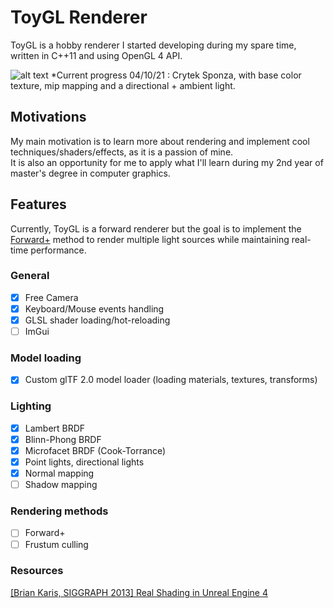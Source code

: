 # ToyGL Renderer
ToyGL is a hobby renderer I started developing during my spare time, written in C++11 and using OpenGL 4 API.  <br>

![alt text](https://github.com/embooo/toygl/blob/main/gallery/BlinnPhong-Mipmaps.PNG?raw=true)
*Current progress 04/10/21 : Crytek Sponza, with base color texture, mip mapping and a directional + ambient light.

## Motivations
My main motivation is to learn more about rendering and implement cool techniques/shaders/effects, as it is a passion of mine. <br/> It is also an opportunity for me to apply what I'll learn during my 2nd year of master's degree in computer graphics.

## Features
Currently, ToyGL is a forward renderer but the goal is to implement the [Forward+](https://takahiroharada.files.wordpress.com/2015/04/forward_plus.pdf) method to render multiple light sources while maintaining real-time performance.

### General
- [x] Free Camera
- [x] Keyboard/Mouse events handling
- [x] GLSL shader loading/hot-reloading 
- [ ] ImGui 

###  Model loading
- [x] Custom glTF 2.0 model loader (loading materials, textures, transforms)

### Lighting 
- [x] Lambert BRDF
- [x] Blinn-Phong BRDF
- [x] Microfacet BRDF (Cook-Torrance)
- [x] Point lights, directional lights
- [x] Normal mapping
- [ ] Shadow mapping 

### Rendering methods
- [ ] Forward+ 
- [ ] Frustum culling

### Resources
[[Brian Karis, SIGGRAPH 2013] Real Shading in Unreal Engine 4](https://cdn2.unrealengine.com/Resources/files/2013SiggraphPresentationsNotes-26915738.pdf)


